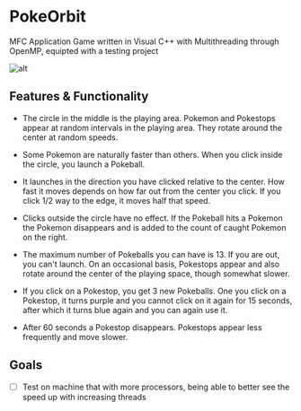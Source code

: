 # PokeOrbit
MFC Application Game written in Visual C++ with Multithreading through OpenMP, equipted with a testing project


![alt](http://cyndyishida.me/assets/img/projects/pokeorbit.jpg)


## Features & Functionality
* The circle in the middle is the playing area. Pokemon and Pokestops appear at random intervals in the playing area. They rotate around the center at random speeds. 

* Some Pokemon are naturally faster than others. When you click inside the circle, you launch a Pokeball. 

* It launches in the direction you have clicked relative to the center. How fast it moves depends on how far out from the center you click. If you click 1/2 way to the edge, it moves half that speed. 

* Clicks outside the circle have no effect. If the Pokeball hits a Pokemon the Pokemon disappears and is added to the count of caught Pokemon on the right. 

* The maximum number of Pokeballs you can have is 13. If you are out, you can't launch. On an occasional basis, Pokestops appear and also rotate around the center of the playing space, though somewhat slower. 

* If you click on a Pokestop, you get 3 new Pokeballs. One you click on a Pokestop, it turns purple and you cannot click on it again for 15 seconds, after which it turns blue again and you can again use it. 

* After 60 seconds a Pokestop disappears. Pokestops appear less frequently and move slower.



## Goals
- [ ] Test on machine that with more processors, being able to better see the speed up with increasing threads
